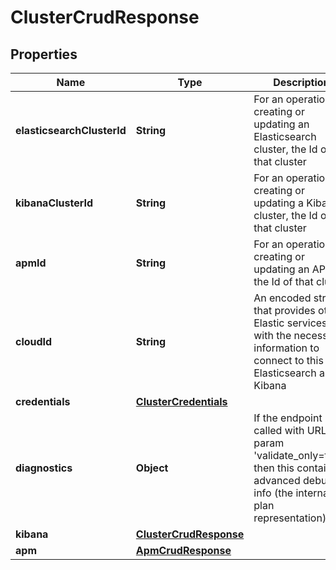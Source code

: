 # ClusterCrudResponse

## Properties
Name | Type | Description | Notes
------------ | ------------- | ------------- | -------------
**elasticsearchClusterId** | **String** | For an operation creating or updating an Elasticsearch cluster, the Id of that cluster |  [optional]
**kibanaClusterId** | **String** | For an operation creating or updating a Kibana cluster, the Id of that cluster |  [optional]
**apmId** | **String** | For an operation creating or updating an APM, the Id of that cluster |  [optional]
**cloudId** | **String** | An encoded string that provides other Elastic services with the necessary information to connect to this Elasticsearch and Kibana |  [optional]
**credentials** | [**ClusterCredentials**](ClusterCredentials.md) |  |  [optional]
**diagnostics** | **Object** | If the endpoint is called with URL param &#x27;validate_only&#x3D;true&#x27;, then this contains advanced debug info (the internal plan representation) |  [optional]
**kibana** | [**ClusterCrudResponse**](ClusterCrudResponse.md) |  |  [optional]
**apm** | [**ApmCrudResponse**](ApmCrudResponse.md) |  |  [optional]
